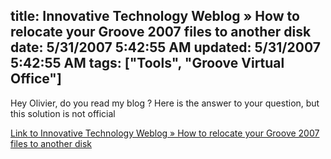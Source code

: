 title: Innovative Technology Weblog &#187; How to relocate your Groove 2007 files to another disk
date: 5/31/2007 5:42:55 AM
updated: 5/31/2007 5:42:55 AM
tags: ["Tools", "Groove Virtual Office"]
---
Hey Olivier, do you read my blog ? Here is the answer to your question, but this solution is not official 

[Link to Innovative Technology Weblog » How to relocate your Groove 2007 files to another disk](http://www.buit.org/2007/02/19/how-to-relocate-your-groove-2007-files-to-another-disk/)
